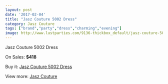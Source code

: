 ```yaml
---
layout: post
date: '2017-02-04'
title: "Jasz Couture 5002 Dress"
category: Jasz Couture
tags: ["brand","party","dress","charming","evening"]
image: http://www.lustparties.com/9136-thickbox_default/jasz-couture-5002-dress.jpg
---
```

Jasz Couture 5002 Dress

On Sales: **$418**
<a href="https://www.lustparties.com/en/jasz-couture/3190-jasz-couture-5002-dress.html"><amp-img layout="responsive" width="600" height="600" src="//www.lustparties.com/9136-thickbox_default/jasz-couture-5002-dress.jpg" alt="Jasz Couture 5002 Dress 0" /></a>
<a href="https://www.lustparties.com/en/jasz-couture/3190-jasz-couture-5002-dress.html"><amp-img layout="responsive" width="600" height="600" src="//www.lustparties.com/9137-thickbox_default/jasz-couture-5002-dress.jpg" alt="Jasz Couture 5002 Dress 1" /></a>

Buy it: [Jasz Couture 5002 Dress](https://www.lustparties.com/en/jasz-couture/3190-jasz-couture-5002-dress.html "Jasz Couture 5002 Dress")

View more: [Jasz Couture](https://www.lustparties.com/en/9-jasz-couture "Jasz Couture")